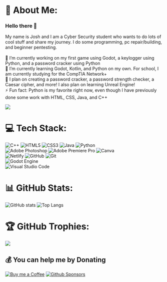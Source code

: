 # 💫 About Me:
### Hello there 👋
My name is Josh and I am a Cyber Security student who wants to do lots of cool stuff and share my journey. I do some programming, pc repair/building, and beginner pentesting.<br><br>
🔭 I’m currently working on my first game using Godot, a keylogger using Python, and a password cracker using Python<br>
🌱 I’m currently learning Godot, Kotlin, and Python on my own. For school, I am currently studying for the CompTIA Network+<br>
🚀 I plan on creating a password cracker, a password strength checker, a Caesar cipher, and more! I also plan on learning Unreal Engine!<br>
⚡ Fun fact: Python is my favorite right now, even though I have previously done some work with HTML, CSS, Java, and C++

![](https://komarev.com/ghpvc/?username=jocasio99&color=blue&abbreviated=true&style=for-the-badge)


# 💻 Tech Stack:
![C++](https://img.shields.io/badge/c++-%2300599C.svg?style=for-the-badge&logo=c%2B%2B&logoColor=white) 
![HTML5](https://img.shields.io/badge/html5-%23E34F26.svg?style=for-the-badge&logo=html5&logoColor=white) 
![CSS3](https://img.shields.io/badge/css3-%231572B6.svg?style=for-the-badge&logo=css3&logoColor=white) 
![Java](https://img.shields.io/badge/java-%23ED8B00.svg?style=for-the-badge&logo=openjdk&logoColor=white) 
![Python](https://img.shields.io/badge/python-3670A0?style=for-the-badge&logo=python&logoColor=ffdd54)
<br> 
![Adobe Photoshop](https://img.shields.io/badge/adobe%20photoshop-%2331A8FF.svg?style=for-the-badge&logo=adobe%20photoshop&logoColor=white) 
![Adobe Premiere Pro](https://img.shields.io/badge/Adobe%20Premiere%20Pro-9999FF.svg?style=for-the-badge&logo=Adobe%20Premiere%20Pro&logoColor=white) 
![Canva](https://img.shields.io/badge/Canva-%2300C4CC.svg?style=for-the-badge&logo=Canva&logoColor=white) 
<br> 
![Netlify](https://img.shields.io/badge/netlify-%23000000.svg?style=for-the-badge&logo=netlify&logoColor=#00C7B7) ![GitHub](https://img.shields.io/badge/github-%23121011.svg?style=for-the-badge&logo=github&logoColor=white) ![Git](https://img.shields.io/badge/git-%23F05033.svg?style=for-the-badge&logo=git&logoColor=white)  
![Godot Engine](https://img.shields.io/badge/GODOT-%23FFFFFF.svg?style=for-the-badge&logo=godot-engine)
<br> 
![Visual Studio Code](https://img.shields.io/badge/Visual%20Studio%20Code-0078d7.svg?style=for-the-badge&logo=visual-studio-code&logoColor=white)

# 📊 GitHub Stats:
 ![GitHub stats](https://gh-readme-profile.vercel.app/api?username=Jocasio99&theme=github_dark&border_color=e4e4e4)
 ![Top Langs](https://github-readme-stats.vercel.app/api/top-langs/?username=jocasio99&layout=compact&theme=github_dark)

# 🏆 GitHub Trophies:
 ![](https://github-profile-trophy.vercel.app/?username=jocasio99&theme=onedark&no-frame=true&no-bg=true&margin-w=4)

## 💰 You can help me by Donating
[![Buy me a Coffee](https://img.shields.io/badge/Buy_Me_A_Coffee-FFDD00?style=for-the-badge&logo=buy-me-a-coffee&logoColor=black)](https://buymeacoffee.com/jocasio)
[![Github Sponsors](https://img.shields.io/badge/GitHub-Sponsor-blue?labelColor=302d41&color=f5bde6&logo=github&logoColor=d9e0ee&style=for-the-badge)](https://github.com/sponsors/jocasio99)

  
<!-- Proudly created with GPRM ( https://gprm.itsvg.in ) -->
  
<!--
**jocasio99/jocasio99** is a ✨ _special_ ✨ repository because its `README.md` (this file) appears on your GitHub profile.

Here are some ideas to get you started:


- 🤔 I’m looking for help with ...
- 💬 Ask me about ...
- 📫 How to reach me: ...
- 😄 Pronouns: ...

-->
